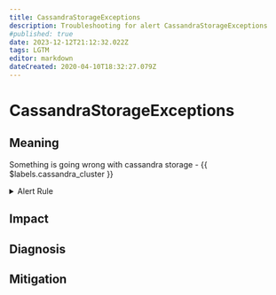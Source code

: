 ```yaml
---
title: CassandraStorageExceptions
description: Troubleshooting for alert CassandraStorageExceptions
#published: true
date: 2023-12-12T21:12:32.022Z
tags: LGTM
editor: markdown
dateCreated: 2020-04-10T18:32:27.079Z
---
```


# CassandraStorageExceptions

## Meaning
[//]: # "Short paragraph that explains what the alert means"
Something is going wrong with cassandra storage - {{ $labels.cassandra_cluster }}

<details>
  <summary>Alert Rule</summary>

  ```yaml
alert: CassandraStorageExceptions
expr: changes(cassandra_storage_exceptions_total[1m]) > 1
for: 0m
labels:
    severity: critical
annotations:
    summary: Cassandra storage exceptions (instance {{ $labels.instance }})
    description: |-
        Something is going wrong with cassandra storage - {{ $labels.cassandra_cluster }}
          VALUE = {{ $value }}
          LABELS = {{ $labels }}
    runbook: https://github.com/srerun/prometheus-alerts/content/runbooks/CassandraStorageExceptions

  ```
</details>


## Impact
[//]: # "What could / will happen if the alert is not addressed"



## Diagnosis
[//]: # "Steps to take to identify the cause of the problem"



## Mitigation
[//]: # "The steps necessary to resolve the alert"
